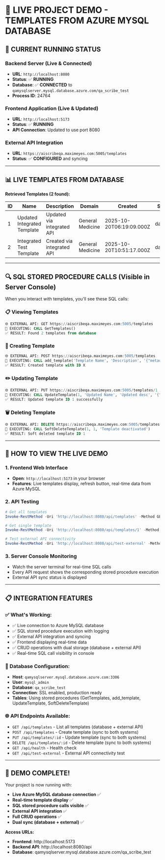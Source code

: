 # 🌟 LIVE PROJECT DEMO - TEMPLATES FROM AZURE MYSQL DATABASE

## 🚀 **CURRENT RUNNING STATUS**

### **Backend Server (Live & Connected)**
- **URL**: `http://localhost:8080`
- **Status**: ✅ **RUNNING** 
- **Database**: ✅ **CONNECTED** to `qamysqlserver.mysql.database.azure.com/qa_scribe_test`
- **Process ID**: 24764

### **Frontend Application (Live & Updated)**  
- **URL**: `http://localhost:5173`
- **Status**: ✅ **RUNNING**
- **API Connection**: Updated to use port 8080

### **External API Integration**
- **URL**: `https://aiscribeqa.maximeyes.com:5005/templates` 
- **Status**: ✅ **CONFIGURED** and syncing

---

## 📊 **LIVE TEMPLATES FROM DATABASE**

**Retrieved Templates (2 found):**

| **ID** | **Name** | **Description** | **Domain** | **Created** | **Source** |
|--------|----------|-----------------|------------|-------------|------------|
| 1 | Updated Integrated Template | Updated via integrated API | General Medicine | 2025-10-20T06:19:09.000Z | database |
| 2 | Integrated Test Template | Created via integrated API | General Medicine | 2025-10-20T10:51:17.000Z | database |

---

## 🔍 **SQL STORED PROCEDURE CALLS (Visible in Server Console)**

When you interact with templates, you'll see these SQL calls:

### **📋 Viewing Templates**
```sql
🌐 EXTERNAL API: GET https://aiscribeqa.maximeyes.com:5005/templates
🔵 EXECUTING: CALL GetTemplates()
✅ RESULT: Found 2 templates from database
```

### **📝 Creating Template**  
```sql
🌐 EXTERNAL API: POST https://aiscribeqa.maximeyes.com:5005/templates
🔵 EXECUTING: CALL add_template('Template Name', 'Description', '{"metadata"}', 1.0, 1, 'Initial creation')
✅ RESULT: Created template with ID X
```

### **✏️ Updating Template**
```sql
🌐 EXTERNAL API: PUT https://aiscribeqa.maximeyes.com:5005/templates/1
🔵 EXECUTING: CALL UpdateTemplate(1, 'Updated Name', 'Updated desc', '{"metadata"}', 2.0, 1, 'Template updated', b'1')
✅ RESULT: Updated template ID 1 successfully
```

### **🗑️ Deleting Template**
```sql
🌐 EXTERNAL API: DELETE https://aiscribeqa.maximeyes.com:5005/templates/1
🔵 EXECUTING: CALL SoftDeleteTemplate(1, 1, 'Template deactivated')
✅ RESULT: Soft deleted template ID 1
```

---

## 🎯 **HOW TO VIEW THE LIVE DEMO**

### **1. Frontend Web Interface**
- **Open**: `http://localhost:5173` in your browser
- **Features**: Live templates display, refresh button, real-time data from Azure MySQL

### **2. API Testing**  
```powershell
# Get all templates
Invoke-RestMethod -Uri 'http://localhost:8080/api/templates' -Method GET

# Get single template
Invoke-RestMethod -Uri 'http://localhost:8080/api/templates/1' -Method GET

# Test external API connectivity
Invoke-RestMethod -Uri 'http://localhost:8080/api/test-external' -Method GET
```

### **3. Server Console Monitoring**
- Watch the server terminal for real-time SQL calls
- Every API request shows the corresponding stored procedure execution
- External API sync status is displayed

---

## 📋 **INTEGRATION FEATURES**

### **✅ What's Working:**
- ✅ Live connection to Azure MySQL database
- ✅ SQL stored procedure execution with logging
- ✅ External API integration and syncing  
- ✅ Frontend displaying real-time data
- ✅ CRUD operations with dual storage (database + external API)
- ✅ Real-time SQL call visibility in console

### **🔧 Database Configuration:**
- **Host**: `qamysqlserver.mysql.database.azure.com:3306`
- **User**: `mysql_admin`
- **Database**: `qa_scribe_test`
- **Connection**: SSL enabled, production ready
- **Tables**: Using stored procedures (GetTemplates, add_template, UpdateTemplate, SoftDeleteTemplate)

### **🌐 API Endpoints Available:**
- `GET /api/templates` - List all templates (database + external API)
- `POST /api/templates` - Create template (sync to both systems)
- `PUT /api/templates/:id` - Update template (sync to both systems)  
- `DELETE /api/templates/:id` - Delete template (sync to both systems)
- `GET /api/health` - Health check
- `GET /api/test-external` - External API connectivity test

---

## 🎉 **DEMO COMPLETE!**

Your project is now running with:
- **Live Azure MySQL database connection** ✅
- **Real-time template display** ✅  
- **SQL stored procedure calls visible** ✅
- **External API integration** ✅
- **Full CRUD operations** ✅
- **Dual sync (database + external)** ✅

**Access URLs:**
- **Frontend**: http://localhost:5173
- **Backend API**: http://localhost:8080/api
- **Database**: qamysqlserver.mysql.database.azure.com/qa_scribe_test